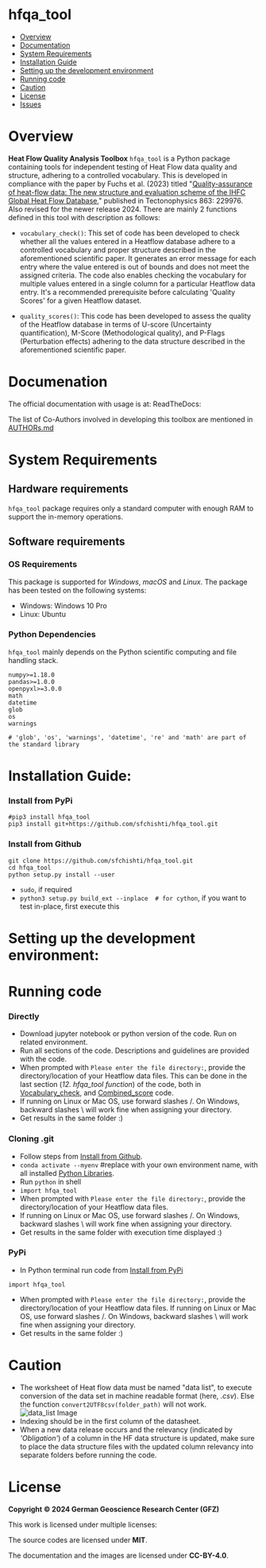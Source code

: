 # hfqa_tool

- [Overview](#overview)
- [Documentation](#documentation)
- [System Requirements](#system-requirements)
- [Installation Guide](#installation-guide)
- [Setting up the development environment](#setting-up-the-development-environment)
- [Running code](#running-code)
- [Caution](#caution)
- [License](#license)
- [Issues](https://github.com/https://git-int.gfz-potsdam.de/chishti/heatflow-quality-analysis-code/issues)

# Overview

**Heat Flow Quality Analysis Toolbox** `hfqa_tool` is a Python package containing tools for independent testing of Heat Flow data quality and structure, adhering to a controlled vocabulary. This is developed in compliance with the paper by Fuchs et al. (2023) titled "[Quality-assurance of heat-flow data: The new structure and evaluation scheme of the IHFC Global Heat Flow Database](https://doi.org/10.1016/j.tecto.2023.229976)," published in Tectonophysics 863: 229976. Also revised for the newer release 2024. There are mainly 2 functions defined in this tool with description as follows:

- `vocabulary_check()`: This set of code has been developed to check whether all the values entered in a Heatflow database adhere to a controlled vocabulary and proper structure described in the aforementioned scientific paper. It generates an error message for each entry where the value entered is out of bounds and does not meet the assigned criteria. The code also enables checking the vocabulary for multiple values entered in a single column for a particular Heatflow data entry.
It's a recommended prerequisite before calculating 'Quality Scores' for a given Heatflow dataset.

- `quality_scores()`: This code has been developed to assess the quality of the Heatflow database in terms of U-score (Uncertainty quantification), M-Score (Methodological quality), and P-Flags (Perturbation effects) adhering to the data structure described in the aforementioned scientific paper.

# Documenation
The official documentation with usage is at: 
ReadTheDocs: 

The list of Co-Authors involved in developing this toolbox are mentioned in [AUTHORs.md](https://github.com/sfchishti/hfqa_tool/blob/main/AUTHORs.md)

# System Requirements
## Hardware requirements
`hfqa_tool` package requires only a standard computer with enough RAM to support the in-memory operations.

## Software requirements
### OS Requirements
This package is supported for *Windows*, *macOS* and *Linux*. The package has been tested on the following systems:
+ Windows: Windows 10 Pro
+ Linux: Ubuntu 

### Python Dependencies
`hfqa_tool` mainly depends on the Python scientific computing and file handling stack.

```
numpy>=1.18.0
pandas>=1.0.0
openpyxl>=3.0.0
math
datetime
glob
os
warnings

# 'glob', 'os', 'warnings', 'datetime', 're' and 'math' are part of the standard library
```

# Installation Guide:

### Install from PyPi
```
#pip3 install hfqa_tool
pip3 install git+https://github.com/sfchishti/hfqa_tool.git
```

### Install from Github
```
git clone https://github.com/sfchishti/hfqa_tool.git
cd hfqa_tool
python setup.py install --user
```
- `sudo`, if required
- `python3 setup.py build_ext --inplace  # for cython`, if you want to test in-place, first execute this

# Setting up the development environment:

# Running code
### Directly
- Download jupyter notebook or python version of the code. Run on related environment.
- Run all sections of the code. Descriptions and guidelines are provided with the code.
- When prompted with `Please enter the file directory:`, provide the directory/location of your Heatflow data files. This can be done in the last section (*12. hfqa_tool function*) of the code, both in [Vocabulary_check](https://github.com/sfchishti/hfqa_tool/blob/main/notebooks/Vocabulary_check.ipynb), and [Combined_score](https://github.com/sfchishti/hfqa_tool/blob/main/notebooks/Combined_score.ipynb) code.
- If running on Linux or Mac OS, use forward slashes /. On Windows, backward slashes \ will work fine when assigning your directory.
- Get results in the same folder :)
### Cloning .git
- Follow steps from [Install from Github](#install-from-github).
- `conda activate --myenv` #replace with your own environment name, with all installed [Python Libraries](#python-dependencies).
- Run `python` in shell
- `import hfqa_tool`
- When prompted with `Please enter the file directory:`, provide the directory/location of your Heatflow data files.
- If running on Linux or Mac OS, use forward slashes /. On Windows, backward slashes \ will work fine when assigning your directory.
- Get results in the same folder with execution time displayed :)
### PyPi
- In Python terminal run code from [Install from PyPi](#install-from-pypi)
```
import hfqa_tool
```
-  When prompted with `Please enter the file directory:`, provide the directory/location of your Heatflow data files. If running on Linux or Mac OS, use forward slashes /. On Windows, backward slashes \ will work fine when assigning your directory.
- Get results in the same folder :)
    
# Caution
- The worksheet of Heat flow data must be named "data list", to execute conversion of the data set in machine readable format (here, *.csv*). Else the function `convert2UTF8csv(folder_path)` will not work.
![data_list Image](Graphics/data_list.png)
- Indexing should be in the first column of the datasheet.
- When a new data release occurs and the relevancy (indicated by *'Obligation'*) of a column in the HF data structure is updated, make sure to place the data structure files with the updated column relevancy into separate folders before running the code.

# License
**Copyright © 2024 German Geoscience Research Center (GFZ)**

This work is licensed under multiple licenses:


The source codes are licensed under **MIT**.

The documentation and the images are licensed under **CC-BY-4.0**.
